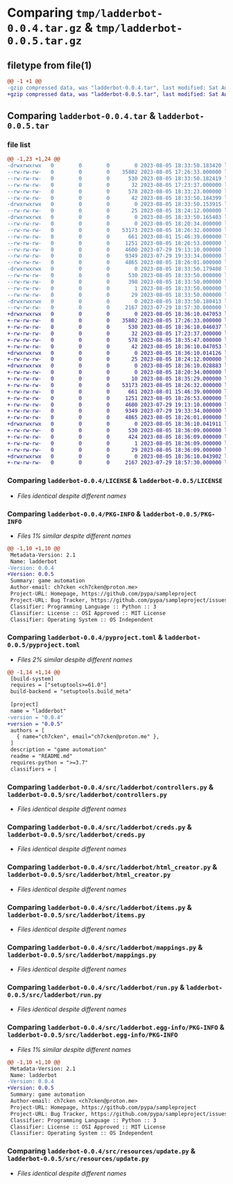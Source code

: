 # Comparing `tmp/ladderbot-0.0.4.tar.gz` & `tmp/ladderbot-0.0.5.tar.gz`

## filetype from file(1)

```diff
@@ -1 +1 @@
-gzip compressed data, was "ladderbot-0.0.4.tar", last modified: Sat Aug  5 18:33:50 2023, max compression
+gzip compressed data, was "ladderbot-0.0.5.tar", last modified: Sat Aug  5 18:36:10 2023, max compression
```

## Comparing `ladderbot-0.0.4.tar` & `ladderbot-0.0.5.tar`

### file list

```diff
@@ -1,23 +1,24 @@
-drwxrwxrwx   0        0        0        0 2023-08-05 18:33:50.183420 ladderbot-0.0.4/
--rw-rw-rw-   0        0        0    35802 2023-08-05 17:26:33.000000 ladderbot-0.0.4/LICENSE
--rw-rw-rw-   0        0        0      530 2023-08-05 18:33:50.182419 ladderbot-0.0.4/PKG-INFO
--rw-rw-rw-   0        0        0       32 2023-08-05 17:23:37.000000 ladderbot-0.0.4/README.md
--rw-rw-rw-   0        0        0      578 2023-08-05 18:33:23.000000 ladderbot-0.0.4/pyproject.toml
--rw-rw-rw-   0        0        0       42 2023-08-05 18:33:50.184399 ladderbot-0.0.4/setup.cfg
-drwxrwxrwx   0        0        0        0 2023-08-05 18:33:50.153915 ladderbot-0.0.4/src/
--rw-rw-rw-   0        0        0       25 2023-08-05 18:24:12.000000 ladderbot-0.0.4/src/__init__.py
-drwxrwxrwx   0        0        0        0 2023-08-05 18:33:50.165403 ladderbot-0.0.4/src/ladderbot/
--rw-rw-rw-   0        0        0        0 2023-08-05 18:20:34.000000 ladderbot-0.0.4/src/ladderbot/__init__.py
--rw-rw-rw-   0        0        0    53173 2023-08-05 18:26:32.000000 ladderbot-0.0.4/src/ladderbot/controllers.py
--rw-rw-rw-   0        0        0      661 2023-08-01 15:46:39.000000 ladderbot-0.0.4/src/ladderbot/creds.py
--rw-rw-rw-   0        0        0     1251 2023-08-05 18:26:53.000000 ladderbot-0.0.4/src/ladderbot/html_creator.py
--rw-rw-rw-   0        0        0     4600 2023-07-29 19:13:10.000000 ladderbot-0.0.4/src/ladderbot/items.py
--rw-rw-rw-   0        0        0     9349 2023-07-29 19:33:34.000000 ladderbot-0.0.4/src/ladderbot/mappings.py
--rw-rw-rw-   0        0        0     4865 2023-08-05 18:26:01.000000 ladderbot-0.0.4/src/ladderbot/run.py
-drwxrwxrwx   0        0        0        0 2023-08-05 18:33:50.179408 ladderbot-0.0.4/src/ladderbot.egg-info/
--rw-rw-rw-   0        0        0      530 2023-08-05 18:33:50.000000 ladderbot-0.0.4/src/ladderbot.egg-info/PKG-INFO
--rw-rw-rw-   0        0        0      398 2023-08-05 18:33:50.000000 ladderbot-0.0.4/src/ladderbot.egg-info/SOURCES.txt
--rw-rw-rw-   0        0        0        1 2023-08-05 18:33:50.000000 ladderbot-0.0.4/src/ladderbot.egg-info/dependency_links.txt
--rw-rw-rw-   0        0        0       29 2023-08-05 18:33:50.000000 ladderbot-0.0.4/src/ladderbot.egg-info/top_level.txt
-drwxrwxrwx   0        0        0        0 2023-08-05 18:33:50.180413 ladderbot-0.0.4/src/resources/
--rw-rw-rw-   0        0        0     2167 2023-07-29 18:57:30.000000 ladderbot-0.0.4/src/resources/update.py
+drwxrwxrwx   0        0        0        0 2023-08-05 18:36:10.047053 ladderbot-0.0.5/
+-rw-rw-rw-   0        0        0    35802 2023-08-05 17:26:33.000000 ladderbot-0.0.5/LICENSE
+-rw-rw-rw-   0        0        0      530 2023-08-05 18:36:10.046037 ladderbot-0.0.5/PKG-INFO
+-rw-rw-rw-   0        0        0       32 2023-08-05 17:23:37.000000 ladderbot-0.0.5/README.md
+-rw-rw-rw-   0        0        0      578 2023-08-05 18:35:47.000000 ladderbot-0.0.5/pyproject.toml
+-rw-rw-rw-   0        0        0       42 2023-08-05 18:36:10.047053 ladderbot-0.0.5/setup.cfg
+drwxrwxrwx   0        0        0        0 2023-08-05 18:36:10.014126 ladderbot-0.0.5/src/
+-rw-rw-rw-   0        0        0       25 2023-08-05 18:24:12.000000 ladderbot-0.0.5/src/__init__.py
+drwxrwxrwx   0        0        0        0 2023-08-05 18:36:10.028883 ladderbot-0.0.5/src/ladderbot/
+-rw-rw-rw-   0        0        0        0 2023-08-05 18:20:34.000000 ladderbot-0.0.5/src/ladderbot/__init__.py
+-rw-rw-rw-   0        0        0       10 2023-08-05 18:35:29.000000 ladderbot-0.0.5/src/ladderbot/__main__.py
+-rw-rw-rw-   0        0        0    53173 2023-08-05 18:26:32.000000 ladderbot-0.0.5/src/ladderbot/controllers.py
+-rw-rw-rw-   0        0        0      661 2023-08-01 15:46:39.000000 ladderbot-0.0.5/src/ladderbot/creds.py
+-rw-rw-rw-   0        0        0     1251 2023-08-05 18:26:53.000000 ladderbot-0.0.5/src/ladderbot/html_creator.py
+-rw-rw-rw-   0        0        0     4600 2023-07-29 19:13:10.000000 ladderbot-0.0.5/src/ladderbot/items.py
+-rw-rw-rw-   0        0        0     9349 2023-07-29 19:33:34.000000 ladderbot-0.0.5/src/ladderbot/mappings.py
+-rw-rw-rw-   0        0        0     4865 2023-08-05 18:26:01.000000 ladderbot-0.0.5/src/ladderbot/run.py
+drwxrwxrwx   0        0        0        0 2023-08-05 18:36:10.041911 ladderbot-0.0.5/src/ladderbot.egg-info/
+-rw-rw-rw-   0        0        0      530 2023-08-05 18:36:09.000000 ladderbot-0.0.5/src/ladderbot.egg-info/PKG-INFO
+-rw-rw-rw-   0        0        0      424 2023-08-05 18:36:09.000000 ladderbot-0.0.5/src/ladderbot.egg-info/SOURCES.txt
+-rw-rw-rw-   0        0        0        1 2023-08-05 18:36:09.000000 ladderbot-0.0.5/src/ladderbot.egg-info/dependency_links.txt
+-rw-rw-rw-   0        0        0       29 2023-08-05 18:36:09.000000 ladderbot-0.0.5/src/ladderbot.egg-info/top_level.txt
+drwxrwxrwx   0        0        0        0 2023-08-05 18:36:10.043902 ladderbot-0.0.5/src/resources/
+-rw-rw-rw-   0        0        0     2167 2023-07-29 18:57:30.000000 ladderbot-0.0.5/src/resources/update.py
```

### Comparing `ladderbot-0.0.4/LICENSE` & `ladderbot-0.0.5/LICENSE`

 * *Files identical despite different names*

### Comparing `ladderbot-0.0.4/PKG-INFO` & `ladderbot-0.0.5/PKG-INFO`

 * *Files 1% similar despite different names*

```diff
@@ -1,10 +1,10 @@
 Metadata-Version: 2.1
 Name: ladderbot
-Version: 0.0.4
+Version: 0.0.5
 Summary: game automation
 Author-email: ch7cken <ch7cken@proton.me>
 Project-URL: Homepage, https://github.com/pypa/sampleproject
 Project-URL: Bug Tracker, https://github.com/pypa/sampleproject/issues
 Classifier: Programming Language :: Python :: 3
 Classifier: License :: OSI Approved :: MIT License
 Classifier: Operating System :: OS Independent
```

### Comparing `ladderbot-0.0.4/pyproject.toml` & `ladderbot-0.0.5/pyproject.toml`

 * *Files 2% similar despite different names*

```diff
@@ -1,14 +1,14 @@
 [build-system]
 requires = ["setuptools>=61.0"]
 build-backend = "setuptools.build_meta"
 
 [project]
 name = "ladderbot"
-version = "0.0.4"
+version = "0.0.5"
 authors = [
   { name="ch7cken", email="ch7cken@proton.me" },
 ]
 description = "game automation"
 readme = "README.md"
 requires-python = ">=3.7"
 classifiers = [
```

### Comparing `ladderbot-0.0.4/src/ladderbot/controllers.py` & `ladderbot-0.0.5/src/ladderbot/controllers.py`

 * *Files identical despite different names*

### Comparing `ladderbot-0.0.4/src/ladderbot/creds.py` & `ladderbot-0.0.5/src/ladderbot/creds.py`

 * *Files identical despite different names*

### Comparing `ladderbot-0.0.4/src/ladderbot/html_creator.py` & `ladderbot-0.0.5/src/ladderbot/html_creator.py`

 * *Files identical despite different names*

### Comparing `ladderbot-0.0.4/src/ladderbot/items.py` & `ladderbot-0.0.5/src/ladderbot/items.py`

 * *Files identical despite different names*

### Comparing `ladderbot-0.0.4/src/ladderbot/mappings.py` & `ladderbot-0.0.5/src/ladderbot/mappings.py`

 * *Files identical despite different names*

### Comparing `ladderbot-0.0.4/src/ladderbot/run.py` & `ladderbot-0.0.5/src/ladderbot/run.py`

 * *Files identical despite different names*

### Comparing `ladderbot-0.0.4/src/ladderbot.egg-info/PKG-INFO` & `ladderbot-0.0.5/src/ladderbot.egg-info/PKG-INFO`

 * *Files 1% similar despite different names*

```diff
@@ -1,10 +1,10 @@
 Metadata-Version: 2.1
 Name: ladderbot
-Version: 0.0.4
+Version: 0.0.5
 Summary: game automation
 Author-email: ch7cken <ch7cken@proton.me>
 Project-URL: Homepage, https://github.com/pypa/sampleproject
 Project-URL: Bug Tracker, https://github.com/pypa/sampleproject/issues
 Classifier: Programming Language :: Python :: 3
 Classifier: License :: OSI Approved :: MIT License
 Classifier: Operating System :: OS Independent
```

### Comparing `ladderbot-0.0.4/src/resources/update.py` & `ladderbot-0.0.5/src/resources/update.py`

 * *Files identical despite different names*


